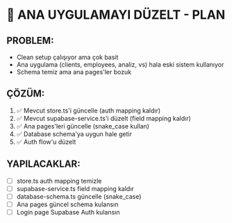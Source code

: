 # 🎯 ANA UYGULAMAYI DÜZELT - PLAN

## PROBLEM:
- Clean setup çalışıyor ama çok basit
- Ana uygulama (clients, employees, analiz, vs) hala eski sistem kullanıyor
- Schema temiz ama ana pages'ler bozuk

## ÇÖZÜM:
1. ✅ Mevcut store.ts'i güncelle (auth mapping kaldır)
2. ✅ Mevcut supabase-service.ts'i düzelt (field mapping kaldır) 
3. ✅ Ana pages'leri güncelle (snake_case kullan)
4. ✅ Database schema'ya uygun hale getir
5. ✅ Auth flow'u düzelt

## YAPILACAKLAR:
- [ ] store.ts auth mapping temizle
- [ ] supabase-service.ts field mapping kaldır  
- [ ] database-schema.ts güncelle (snake_case)
- [ ] Ana pages güncel schema kulansın
- [ ] Login page Supabase Auth kulansın
